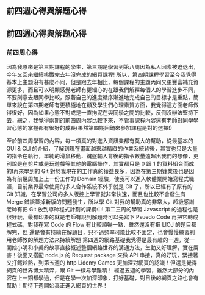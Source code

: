 ## 前四週心得與解題心得

## 前四週心得與解題心得


### 前四周心得
因為我原來是第三期課程的學生，第三期是學習到第八周因為私人因素被迫退出，今年又回來繼續挑戰完去年沒完成的網頁課程!
所以，第四期課程學習至今我覺得基本上主題沒有甚麼不同，但是跟去年相比，每個課程的主題內同又更豐富補充資源更多，而且可以明顯感覺老師有更細心的在跟我們解釋每個人的學習進步不同，不要刻意去跟同學比較，照著自己的進度循序漸進地完成自己的目標才是重點，簡單來說在第四期老師有更積極地在顧及學生們心理素質方面，我覺得這方面老師做得很好，因為如果心態不對或是一直拘泥在與同學之間的比較，反倒沒辦法堅持下去，總之，我覺得兩期的前四周內容比較下來，不管事課程內容還有老師對同學學習心態的掌握都有很好的成長(果然第四期回鍋來參加課程是對的選擇!)

至於前四周學習的內容，每一項真的對進入資訊業都有莫大的幫助，從最基本的 GUI & CLI 的介紹，了解到現在畫面越來越精緻的作業系統背後，其實也只是大量的指令在執行，單純的滑鼠移動、鍵盤輸入背後的指令數量遠超出我們的想像，更別說是在剪片或是玩遊戲等其他的電腦操作，其實都只是 0 跟 1 的資料組合而成的!再來學到的 Git 對於我現在的工作真的獲益良多，因為在第三期肄業後也是因為有前幾周加上上一份工作的 Domain 經驗，使我可以進入軟體業開始寫程式職涯，目前業界最常使用的多人合作系統不外乎就是 Git 了，所以已經有了原有的 Git 知識，在學習公司的多人版控上學習就非常快速，而且也比較不會發生有 Merge 錯誤蓋掉新版的問題發生，所以學 Git 對我的幫助真的非常大，超級感謝老師有把 Git 放到導師程式計劃的課綱中!
第二三周的學習 Javascript 的過程也是很好玩，最有印象的就是老師有說到解題時可以先寫下 Psuedo Code 再把它轉成程式碼，對我在寫 Code 的 Flow 有比較順暢一點，雖然還沒有把 LIOJ 的題目都解完，但
還是會有持續在解題目，只不過頻率可能比較不固定，也會慢慢練習利用老師教的解題方法來持續解題
第四週的網路基礎我覺得是最有趣的一週，從一開始小明和小美的故事直接概述整個網路世界的溝通方法，生動又好理解，實在厲害！後面又搭配 node.js 的 Request package 來做 API 串接，真的好玩，緊接著又打鐵趁熱，到第五週的 http Lidemy Games 更加深對網頁的認識！但還是覺得網頁的世界博大精深，跟 Git 一樣易學難精！
經過五週的學習，雖然大部分的內容在上一期都學過，但是在學一次加深印象，打好基礎，對日後的網頁之路也會有幫助！期待下週開始真正進入網頁的世界！

